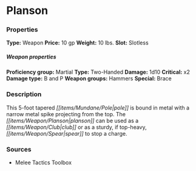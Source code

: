 ﻿---
Title: "Planson"
Type: "Weapon"
Price: "10 gp"
Weight: "10 lbs."
Slot: "Slotless"
Proficiency group: "Martial"
Weapon properties Type: "Two-Handed"
Damage: "1d10"
Critical: "x2"
Damage type: "B and P"
Weapon groups: "Hammers"
Special: "Brace"
Description: |
  "This 5-foot tapered pole is bound in metal with a narrow metal spike projecting from the top. The planson can be used as a club or as a sturdy, if top-heavy, spear to stop a charge."
Sources: "['Melee Tactics Toolbox']"
---

# Planson

### Properties

**Type:** Weapon **Price:** 10 gp **Weight:** 10 lbs. **Slot:** Slotless

##### Weapon properties

**Proficiency group:** Martial **Type:** Two-Handed **Damage:** 1d10 **Critical:** x2 **Damage type:** B and P **Weapon groups:** Hammers **Special:** Brace

### Description

This 5-foot tapered _[[items/Mundane/Pole|pole]]_ is bound in metal with a narrow metal spike projecting from the top. The _[[items/Weapon/Planson|planson]]_ can be used as a _[[items/Weapon/Club|club]]_ or as a sturdy, if top-heavy, _[[items/Weapon/Spear|spear]]_ to stop a charge.

### Sources

* Melee Tactics Toolbox